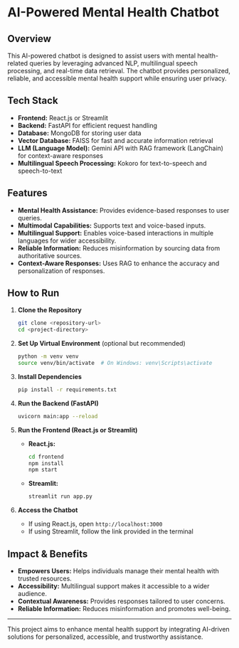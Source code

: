 # AI-Powered Mental Health Chatbot

## Overview
This AI-powered chatbot is designed to assist users with mental health-related queries by leveraging advanced NLP, multilingual speech processing, and real-time data retrieval. The chatbot provides personalized, reliable, and accessible mental health support while ensuring user privacy.

## Tech Stack
- **Frontend:** React.js or Streamlit
- **Backend:** FastAPI for efficient request handling
- **Database:** MongoDB for storing user data
- **Vector Database:** FAISS for fast and accurate information retrieval
- **LLM (Language Model):** Gemini API with RAG framework (LangChain) for context-aware responses
- **Multilingual Speech Processing:** Kokoro for text-to-speech and speech-to-text


## Features
- **Mental Health Assistance:** Provides evidence-based responses to user queries.
- **Multimodal Capabilities:** Supports text and voice-based inputs.
- **Multilingual Support:** Enables voice-based interactions in multiple languages for wider accessibility.
- **Reliable Information:** Reduces misinformation by sourcing data from authoritative sources.
- **Context-Aware Responses:** Uses RAG to enhance the accuracy and personalization of responses.

## How to Run
1. **Clone the Repository**
   ```bash
   git clone <repository-url>
   cd <project-directory>
   ```

2. **Set Up Virtual Environment** (optional but recommended)
   ```bash
   python -m venv venv
   source venv/bin/activate  # On Windows: venv\Scripts\activate
   ```

3. **Install Dependencies**
   ```bash
   pip install -r requirements.txt
   ```

4. **Run the Backend (FastAPI)**
   ```bash
   uvicorn main:app --reload
   ```

5. **Run the Frontend (React.js or Streamlit)**
   - **React.js:**
     ```bash
     cd frontend
     npm install
     npm start
     ```
   - **Streamlit:**
     ```bash
     streamlit run app.py
     ```

6. **Access the Chatbot**
   - If using React.js, open `http://localhost:3000`
   - If using Streamlit, follow the link provided in the terminal

## Impact & Benefits
- **Empowers Users:** Helps individuals manage their mental health with trusted resources.
- **Accessibility:** Multilingual support makes it accessible to a wider audience.
- **Contextual Awareness:** Provides responses tailored to user concerns.
- **Reliable Information:** Reduces misinformation and promotes well-being.

---
This project aims to enhance mental health support by integrating AI-driven solutions for personalized, accessible, and trustworthy assistance.


